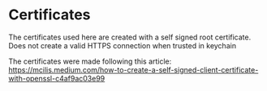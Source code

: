 # Certificates
The certificates used here are created with a self signed root certificate. 
Does not create a valid HTTPS connection when trusted in keychain

The certificates were made following this article:
https://mcilis.medium.com/how-to-create-a-self-signed-client-certificate-with-openssl-c4af9ac03e99